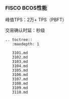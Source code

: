 ### FISCO BCOS性能

峰值TPS：2万+ TPS（PBFT）

交易确认时延：秒级

```eval_rst
.. toctree::
   :maxdepth: 1

   3101.md
   3102.md
   3103.md
   3104.md
   3105.md
   3106.md
   3107.md
   3108.md
   3109.md
   3110.md
```
   